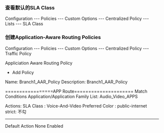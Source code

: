 ### 查看默认的SLA Class
Configuration --- Policies --- Custom Options --- Centralized Policy --- Lists --- SLA Class

### 创建Application-Aware Routing Policies

Configuration --- Policies --- Custom Options --- Centralized Policy --- Traffic Policy

Appliciation Aware Routing Policy

+ Add Policy

Name:           Branch1_AAR_Policy
Description:    Branch1_AAR_Policy

=================APP Route=====================
Match Conditions
Application/Application Family List:       Audio_Video_APPS

Actions:
SLA Class                   : Voice-And-Video
Preferred Color             : public-internet
strict:                     不勾

------------------------------------------
Default Action
None    Enabled





